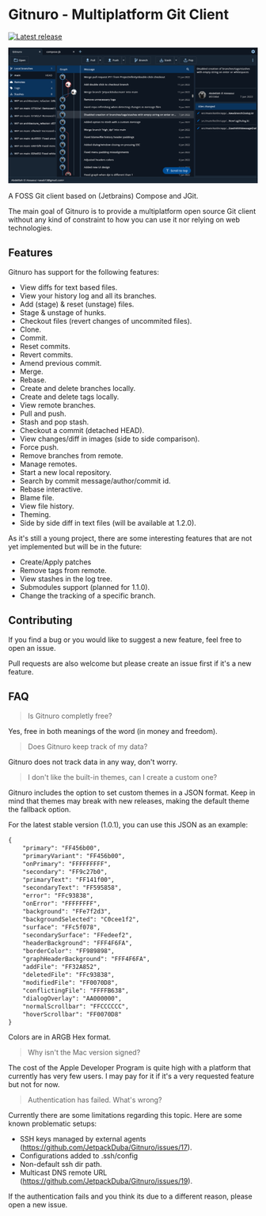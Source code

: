 # Gitnuro - Multiplatform Git Client
[![Latest release](https://img.shields.io/github/v/release/JetpackDuba/Gitnuro?color=blue&label=latest%20release)](https://github.com/JetpackDuba/Gitnuro/releases/latest)

![Icon](res/img/cover.png)

A FOSS Git client based on (Jetbrains) Compose and JGit.

The main goal of Gitnuro is to provide a multiplatform open source Git client without any kind of constraint to how you can use it nor relying on web technologies.

## Features

Gitnuro has support for the following features:

- View diffs for text based files.
- View your history log and all its branches.
- Add (stage) & reset (unstage) files.
- Stage & unstage of hunks.
- Checkout files (revert changes of uncommited files).
- Clone.
- Commit.
- Reset commits.
- Revert commits.
- Amend previous commit.
- Merge.
- Rebase.
- Create and delete branches locally.
- Create and delete tags locally.
- View remote branches.
- Pull and push.
- Stash and pop stash.
- Checkout a commit (detached HEAD).
- View changes/diff in images (side to side comparison).
- Force push.
- Remove branches from remote.
- Manage remotes.
- Start a new local repository.
- Search by commit message/author/commit id.
- Rebase interactive.
- Blame file.
- View file history.
- Theming.
- Side by side diff in text files (will be available at 1.2.0).

As it's still a young project, there are some interesting features that are not yet implemented but will be in the future:

- Create/Apply patches
- Remove tags from remote.
- View stashes in the log tree.
- Submodules support (planned for 1.1.0).
- Change the tracking of a specific branch.

## Contributing

If you find a bug or you would like to suggest a new feature, feel free to open an issue.

Pull requests are also welcome but please create an issue first if it's a new feature.

## FAQ

> Is Gitnuro completly free?

Yes, free in both meanings of the word (in money and freedom).

> Does Gitnuro keep track of my data?

Gitnuro does not track data in any way, don't worry.

> I don't like the built-in themes, can I create a custom one?

Gitnuro includes the option to set custom themes in a JSON format. Keep in mind that themes may break with new releases, making the default theme the fallback option.

For the latest stable version (1.0.1), you can use this JSON as an example:

```
{
    "primary": "FF456b00",
    "primaryVariant": "FF456b00",
    "onPrimary": "FFFFFFFFF",
    "secondary": "FF9c27b0",
    "primaryText": "FF141f00",
    "secondaryText": "FF595858",
    "error": "FFc93838",
    "onError": "FFFFFFFF",
    "background": "FFe7f2d3",
    "backgroundSelected": "C0cee1f2",
    "surface": "FFc5f078",
    "secondarySurface": "FFedeef2",
    "headerBackground": "FFF4F6FA",
    "borderColor": "FF989898",
    "graphHeaderBackground": "FFF4F6FA",
    "addFile": "FF32A852",
    "deletedFile": "FFc93838",
    "modifiedFile": "FF0070D8",
    "conflictingFile": "FFFFB638",
    "dialogOverlay": "AA000000",
    "normalScrollbar": "FFCCCCCC",
    "hoverScrollbar": "FF0070D8"
}
```

Colors are in ARGB Hex format.

> Why isn't the Mac version signed? 

The cost of the Apple Developer Program is quite high with a platform that currently has very few users. I may pay for it if it's a very requested feature but not for now.

> Authentication has failed. What's wrong?

Currently there are some limitations regarding this topic. Here are some known problematic setups:
- SSH keys managed by external agents (https://github.com/JetpackDuba/Gitnuro/issues/17).
- Configurations added to .ssh/config
- Non-default ssh dir path.
- Multicast DNS remote URL (https://github.com/JetpackDuba/Gitnuro/issues/19).

If the authentication fails and you think its due to a different reason, please open a new issue.
